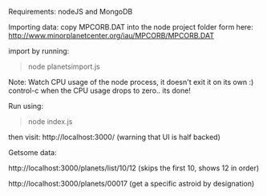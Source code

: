 Requirements: nodeJS and MongoDB

Importing data:
copy MPCORB.DAT into the node project folder form here: http://www.minorplanetcenter.org/iau/MPCORB/MPCORB.DAT

import by running:
> node planetsimport.js

Note: Watch CPU usage of the node process, it doesn't exit it on its own :)  control-c when the CPU usage drops to zero.. its done!

Run using: 

> node index.js

then visit: 
http://localhost:3000/
(warning that UI is half backed)


Getsome data:

http://localhost:3000/planets/list/10/12       (skips the first 10, shows 12 in order)

http://localhost:3000/planets/00017  (get a specific astroid by designation)


